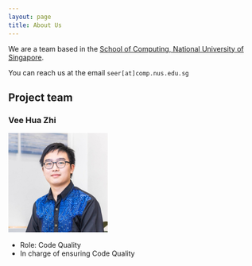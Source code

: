 ```yaml
---
layout: page
title: About Us
---
```


We are a team based in the [School of Computing, National University of Singapore](https://www.comp.nus.edu.sg).

You can reach us at the email `seer[at]comp.nus.edu.sg`

## Project team

### Vee Hua Zhi

<img src="images/veehz.png" width="200px">

* Role: Code Quality
* In charge of ensuring Code Quality
